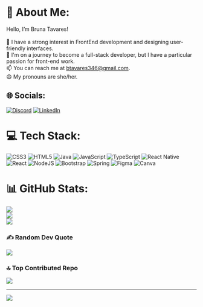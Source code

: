 # 💫 About Me:
Hello, I’m Bruna Tavares!<br><br>    👀 I have a strong interest in FrontEnd development and designing user-friendly interfaces.<br>    🌱 I'm on a journey to become a full-stack developer, but I have a particular passion for front-end work.<br>    📫 You can reach me at btavares346@gmail.com.<br>    😄 My pronouns are she/her.


## 🌐 Socials:
[![Discord](https://img.shields.io/badge/Discord-%237289DA.svg?logo=discord&logoColor=white)](https://discord.gg/itsbruna_) [![LinkedIn](https://img.shields.io/badge/LinkedIn-%230077B5.svg?logo=linkedin&logoColor=white)](https://linkedin.com/in/bruna-tavares-lima-2bb80029a/) 

# 💻 Tech Stack:
![CSS3](https://img.shields.io/badge/css3-%231572B6.svg?style=for-the-badge&logo=css3&logoColor=white) ![HTML5](https://img.shields.io/badge/html5-%23E34F26.svg?style=for-the-badge&logo=html5&logoColor=white) ![Java](https://img.shields.io/badge/java-%23ED8B00.svg?style=for-the-badge&logo=openjdk&logoColor=white) ![JavaScript](https://img.shields.io/badge/javascript-%23323330.svg?style=for-the-badge&logo=javascript&logoColor=%23F7DF1E) ![TypeScript](https://img.shields.io/badge/typescript-%23007ACC.svg?style=for-the-badge&logo=typescript&logoColor=white) ![React Native](https://img.shields.io/badge/react_native-%2320232a.svg?style=for-the-badge&logo=react&logoColor=%2361DAFB) ![React](https://img.shields.io/badge/react-%2320232a.svg?style=for-the-badge&logo=react&logoColor=%2361DAFB) ![NodeJS](https://img.shields.io/badge/node.js-6DA55F?style=for-the-badge&logo=node.js&logoColor=white) ![Bootstrap](https://img.shields.io/badge/bootstrap-%238511FA.svg?style=for-the-badge&logo=bootstrap&logoColor=white) ![Spring](https://img.shields.io/badge/spring-%236DB33F.svg?style=for-the-badge&logo=spring&logoColor=white) ![Figma](https://img.shields.io/badge/figma-%23F24E1E.svg?style=for-the-badge&logo=figma&logoColor=white) ![Canva](https://img.shields.io/badge/Canva-%2300C4CC.svg?style=for-the-badge&logo=Canva&logoColor=white)
# 📊 GitHub Stats:
![](https://github-readme-stats.vercel.app/api?username=brunatavares22&theme=dark&hide_border=false&include_all_commits=true&count_private=true)<br/>
![](https://github-readme-streak-stats.herokuapp.com/?user=brunatavares22&theme=dark&hide_border=false)<br/>
![](https://github-readme-stats.vercel.app/api/top-langs/?username=brunatavares22&theme=dark&hide_border=false&include_all_commits=true&count_private=true&layout=compact)

### ✍️ Random Dev Quote
![](https://quotes-github-readme.vercel.app/api?type=horizontal&theme=radical)

### 🔝 Top Contributed Repo
![](https://github-contributor-stats.vercel.app/api?username=brunatavares22&limit=5&theme=dark&combine_all_yearly_contributions=true)

---
[![](https://visitcount.itsvg.in/api?id=brunatavares22&icon=0&color=0)](https://visitcount.itsvg.in)

<!-- Proudly created with GPRM ( https://gprm.itsvg.in ) -->
